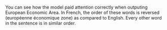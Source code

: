 You can see how the model paid attention correctly when outputing European Economic Area. In French, the order of these words is reversed (européenne économique zone) as compared to English. Every other word in the sentence is in similar order.

